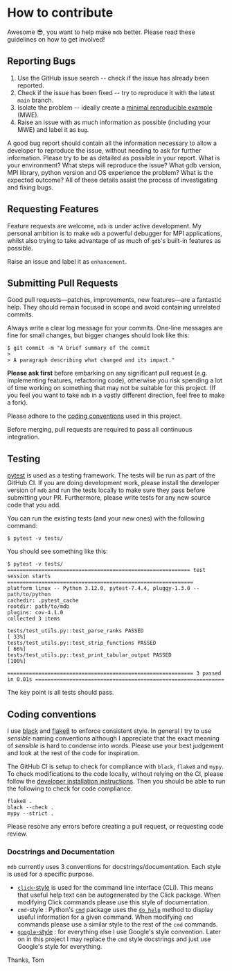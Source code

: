 # How to contribute

Awesome :sunglasses:, you want to help make `mdb` better. Please read these guidelines on how to get involved!

## Reporting Bugs

1. Use the GitHub issue search -- check if the issue has already been reported.
2. Check if the issue has been fixed -- try to reproduce it with the latest `main` branch.
3. Isolate the problem -- ideally create a [minimal reproducible example](https://stackoverflow.com/help/minimal-reproducible-example) (MWE).
4. Raise an issue with as much information as possible (including your MWE) and label it as `bug`.

A good bug report should contain all the information necessary to allow a developer to reproduce the issue, without needing to
ask for further information. Please try to be as detailed as possible in your report. What is your environment? What steps will
reproduce the issue? What gdb version, MPI library, python version and OS experience the problem? What is the expected outcome?
All of these details assist the process of investigating and fixing bugs.

## Requesting Features

Feature requests are welcome, `mdb` is under active development. My personal ambition is to make `mdb` a powerful debugger for
MPI applications, whilst also trying to take advantage of as much of `gdb`'s built-in features as possible.

Raise an issue and label it as `enhancement`.

## Submitting Pull Requests

Good pull requests—patches, improvements, new features—are a fantastic help. They should remain focused in scope and avoid
containing unrelated commits.

Always write a clear log message for your commits. One-line messages are fine for small changes, but bigger changes should look
like this:

    $ git commit -m "A brief summary of the commit
    > 
    > A paragraph describing what changed and its impact."


**Please ask first** before embarking on any significant pull request (e.g. implementing features, refactoring code), otherwise
you risk spending a lot of time working on something that may not be suitable for this project. (If you feel you want to take
`mdb` in a vastly different direction, feel free to make a fork).

Please adhere to the [coding conventions](#Coding-Conventions) used in this project.

Before merging, pull requests are required to pass all continuous integration.

## Testing

[pytest](https://docs.pytest.org/en/latest/contents.html) is used as a testing framework. The tests will be run as part of the
GitHub CI. If you are doing development work, please install the developer version of `mdb` and run the tests locally to make
sure they pass before submitting your PR. Furthermore, please write tests for any new source code that you add.

You can run the existing tests (and your new ones) with the following command:

```shell
$ pytest -v tests/
```

You should see something like this:

```shell
$ pytest -v tests/
=========================================================== test session starts ============================================================
platform linux -- Python 3.12.0, pytest-7.4.4, pluggy-1.3.0 -- path/to/python
cachedir: .pytest_cache
rootdir: path/to/mdb
plugins: cov-4.1.0
collected 3 items                                                                                                                          

tests/test_utils.py::test_parse_ranks PASSED                                                                                         [ 33%]
tests/test_utils.py::test_strip_functions PASSED                                                                                     [ 66%]
tests/test_utils.py::test_print_tabular_output PASSED                                                                                [100%]

============================================================ 3 passed in 0.01s =============================================================
```

The key point is all tests should pass.

## Coding conventions

I use [black](https://black.readthedocs.io/en/stable/index.html) and [flake8](https://flake8.pycqa.org/en/latest/) to enforce
consistent style. In general I try to use _sensible_ naming conventions although I appreciate that the exact meaning of
_sensible_ is hard to condense into words. Please use your best judgement and look at the rest of the code for inspiration.

The GitHub CI is setup to check for compliance with `black`, `flake8` and `mypy`. To check modifications to the code locally,
without relying on the CI, please follow the [developer installation instructions](README.md#Developers). Then you should be
able to run the following to check for code compliance.

```shell
flake8 .
black --check .
mypy --strict .
```

Please resolve any errors before creating a pull request, or requesting code review.

### Docstrings and Documentation

`mdb` currently uses 3 conventions for docstrings/documentation. Each style is used for a specific purpose.

* [`click`-style](https://click.palletsprojects.com/en/8.1.x/documentation/#documenting-scripts) is used for the command line
  interface (CLI). This means that useful help text can be autogenerated by the Click package. When modifying Click commands
  please use this style of documentation.
* `cmd`-style : Python's [`cmd`](https://docs.python.org/3/library/cmd.html) package uses the
  [`do_help`](https://docs.python.org/3/library/cmd.html#cmd.Cmd.do_help) method to display useful information for a given
  command. When modifying `cmd` commands please use a similar style to the rest of the `cmd` commands.
* [`google`-style](https://google.github.io/styleguide/pyguide.html#381-docstrings) : for everything else I use Google's style
  convention. Later on in this project I may replace the `cmd` style docstrings and just use Google's style for everything.

Thanks, Tom
